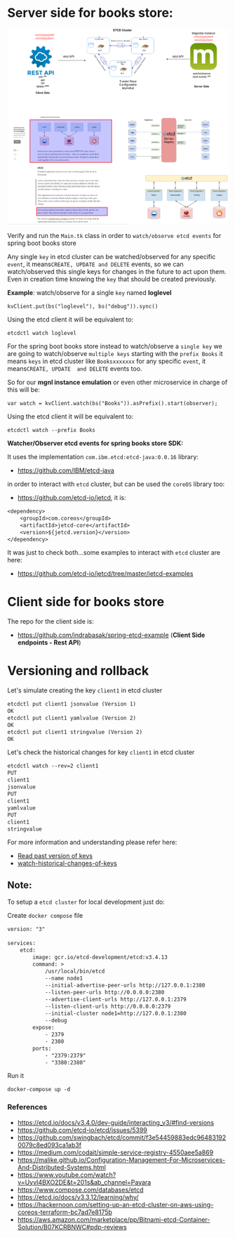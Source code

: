 # Server side for books store:

![alt text](images/etcd.png)

Verify and run the `Main.tk` class in order to `watch/observe etcd events` for spring boot books store 

Any single `key` in etcd cluster can be watched/observed for any specific `event`, it means`CREATE, UPDATE and DELETE`
events, so we can watch/observed this single keys for changes in the future to act upon them.
Even in creation time knowing the `key` that should be created previously. 

**Example**: watch/observe for a single `key` named **loglevel**

```
kvClient.put(bs("loglevel"), bs("debug")).sync()
```

Using the etcd client it will be equivalent to:

```
etcdctl watch loglevel
```

For the spring boot books store instead to watch/observe a `single key` we are going to watch/observe `multiple keys` starting with
the `prefix Books` it means `keys` in etcd cluster like `Booksxxxxxxx` for any specific `event`, it means`CREATE, UPDATE 
and DELETE` events too.

So for our **mgnl instance emulation** or even other microservice in charge of this will be:

```
var watch = kvClient.watch(bs("Books")).asPrefix().start(observer);
```

Using the etcd client it will be equivalent to:

```
etcdctl watch --prefix Books
```

**Watcher/Observer etcd events for spring books store SDK:** 

It uses the implementation `com.ibm.etcd:etcd-java:0.0.16` library:

- https://github.com/IBM/etcd-java
  
in order to interact with `etcd` cluster, but can be used the `coreOS` library too:

- https://github.com/etcd-io/jetcd, it is:

```
<dependency>
    <groupId>com.coreos</groupId>
    <artifactId>jetcd-core</artifactId>
    <version>${jetcd.version}</version>
</dependency>
```

It was just to check both...some examples to interact with `etcd` cluster are here:

- https://github.com/etcd-io/jetcd/tree/master/jetcd-examples


# Client side for books store

The repo for the client side is:

- https://github.com/indrabasak/spring-etcd-example (**Client Side endpoints - Rest API**)


# Versioning and rollback

Let's simulate creating the key `client1` in etcd cluster

```
etcdctl put client1 jsonvalue (Version 1)
OK
etcdctl put client1 yamlvalue (Version 2)
OK
etcdctl put client1 stringvalue (Version 2)
OK
```

Let's check the historical changes for key `client1` in etcd cluster
```
etcdctl watch --rev=2 client1
PUT
client1
jsonvalue
PUT
client1
yamlvalue
PUT
client1
stringvalue
```

For more information and understanding please refer here:

- [Read past version of keys](https://etcd.io/docs/v3.4.0/dev-guide/interacting_v3/#read-past-version-of-keys)
- [watch-historical-changes-of-keys](https://etcd.io/docs/v3.4.0/dev-guide/interacting_v3/#watch-historical-changes-of-keys)

## Note: 

To setup a `etcd cluster` for local development just do:

Create `docker compose` file
```
version: "3"

services:
    etcd:
        image: gcr.io/etcd-development/etcd:v3.4.13
        command: >
            /usr/local/bin/etcd
            --name node1
            --initial-advertise-peer-urls http://127.0.0.1:2380
            --listen-peer-urls http://0.0.0.0:2380
            --advertise-client-urls http://127.0.0.1:2379
            --listen-client-urls http://0.0.0.0:2379
            --initial-cluster node1=http://127.0.0.1:2380
            --debug
        expose:
            - 2379
            - 2380
        ports:
            - "2379:2379"
            - "3380:2380"
```

Run it

```
docker-compose up -d
```


### References

- https://etcd.io/docs/v3.4.0/dev-guide/interacting_v3/#find-versions
- https://github.com/etcd-io/etcd/issues/5399
- https://github.com/swingbach/etcd/commit/f3e54459883edc964831920079c8ed093ca1ab3f
- https://medium.com/codait/simple-service-registry-4550aee5a869
- https://malike.github.io/Configuration-Management-For-Microservices-And-Distributed-Systems.html
- https://www.youtube.com/watch?v=UyvI4BXO2DE&t=201s&ab_channel=Payara
- https://www.compose.com/databases/etcd
- https://etcd.io/docs/v3.3.12/learning/why/
- https://hackernoon.com/setting-up-an-etcd-cluster-on-aws-using-coreos-terraform-bc7ad7e8175b
- https://aws.amazon.com/marketplace/pp/Bitnami-etcd-Container-Solution/B07KCRBNWC#pdp-reviews


